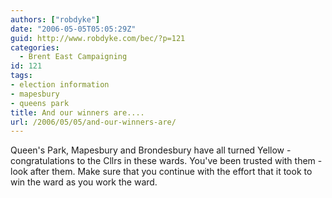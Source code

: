 ```yaml
---
authors: ["robdyke"]
date: "2006-05-05T05:05:29Z"
guid: http://www.robdyke.com/bec/?p=121
categories:
  - Brent East Campaigning
id: 121
tags:
- election information
- mapesbury
- queens park
title: And our winners are....
url: /2006/05/05/and-our-winners-are/
---
```

Queen's Park, Mapesbury and Brondesbury have all turned Yellow - congratulations to the Cllrs in these wards. You've been trusted with them - look after them. Make sure that you continue with the effort that it took to win the ward as you work the ward.